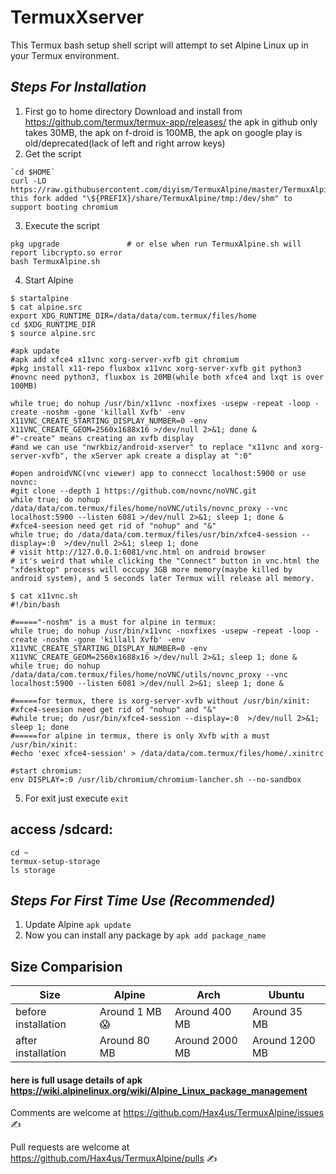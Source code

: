 # TermuxXserver

This Termux bash setup shell script will attempt to set Alpine Linux up in your Termux environment.

## _Steps For Installation_
1. First go to home directory
 Download and install from https://github.com/termux/termux-app/releases/
 the apk in github only takes 30MB, the apk on f-droid is 100MB, the apk on google play is old/deprecated(lack of left and right arrow keys)
2. Get the script
```
`cd $HOME`
curl -LO https://raw.githubusercontent.com/diyism/TermuxAlpine/master/TermuxAlpine.sh
this fork added "\${PREFIX}/share/TermuxAlpine/tmp:/dev/shm" to support booting chromium
```
3. Execute the script
```
pkg upgrade               # or else when run TermuxAlpine.sh will report libcrypto.so error
bash TermuxAlpine.sh
```
4. Start Alpine
```
$ startalpine
$ cat alpine.src
export XDG_RUNTIME_DIR=/data/data/com.termux/files/home
cd $XDG_RUNTIME_DIR
$ source alpine.src

#apk update
#apk add xfce4 x11vnc xorg-server-xvfb git chromium
#pkg install x11-repo fluxbox x11vnc xorg-server-xvfb git python3
#novnc need python3, fluxbox is 20MB(while both xfce4 and lxqt is over 100MB)

while true; do nohup /usr/bin/x11vnc -noxfixes -usepw -repeat -loop -create -noshm -gone 'killall Xvfb' -env X11VNC_CREATE_STARTING_DISPLAY_NUMBER=0 -env X11VNC_CREATE_GEOM=2560x1688x16 >/dev/null 2>&1; done &
#"-create" means creating an xvfb display
#and we can use "nwrkbiz/android-xserver" to replace "x11vnc and xorg-server-xvfb", the xServer apk create a display at ":0"

#open androidVNC(vnc viewer) app to connecct localhost:5900 or use novnc:
#git clone --depth 1 https://github.com/novnc/noVNC.git
while true; do nohup /data/data/com.termux/files/home/noVNC/utils/novnc_proxy --vnc localhost:5900 --listen 6081 >/dev/null 2>&1; sleep 1; done &
#xfce4-seesion need get rid of "nohup" and "&"
while true; do /data/data/com.termux/files/usr/bin/xfce4-session --display=:0  >/dev/null 2>&1; sleep 1; done
# visit http://127.0.0.1:6081/vnc.html on android browser
# it's weird that while clicking the "Connect" button in vnc.html the "xfdesktop" process will occupy 3GB more memory(maybe killed by android system), and 5 seconds later Termux will release all memory.

$ cat x11vnc.sh
#!/bin/bash

#====="-noshm" is a must for alpine in termux:
while true; do nohup /usr/bin/x11vnc -noxfixes -usepw -repeat -loop -create -noshm -gone 'killall Xvfb' -env X11VNC_CREATE_STARTING_DISPLAY_NUMBER=0 -env X11VNC_CREATE_GEOM=2560x1688x16 >/dev/null 2>&1; sleep 1; done &
while true; do nohup /data/data/com.termux/files/home/noVNC/utils/novnc_proxy --vnc localhost:5900 --listen 6081 >/dev/null 2>&1; sleep 1; done &

#=====for termux, there is xorg-server-xvfb without /usr/bin/xinit:
#xfce4-seesion need get rid of "nohup" and "&"
#while true; do /usr/bin/xfce4-session --display=:0  >/dev/null 2>&1; sleep 1; done
#=====for alpine in termux, there is only Xvfb with a must /usr/bin/xinit:
#echo 'exec xfce4-session' > /data/data/com.termux/files/home/.xinitrc

#start chromium:
env DISPLAY=:0 /usr/lib/chromium/chromium-lancher.sh --no-sandbox

```
5. For exit just execute
`exit`

## access /sdcard:
```
cd ~
termux-setup-storage
ls storage
```

## _Steps For First Time Use (Recommended)_
1. Update Alpine
`apk update`
2. Now you can install any package by
`apk add package_name`

## Size Comparision
Size  | Alpine  | Arch | Ubuntu
--- | --- | --- | ---
before installation | Around 1 MB 😱  | Around 400 MB | Around 35 MB
after installation | Around 80 MB | Around 2000 MB | Around 1200 MB

#### here is full usage details of apk https://wiki.alpinelinux.org/wiki/Alpine_Linux_package_management


Comments are welcome at https://github.com/Hax4us/TermuxAlpine/issues ✍

Pull requests are welcome at https://github.com/Hax4us/TermuxAlpine/pulls ✍
